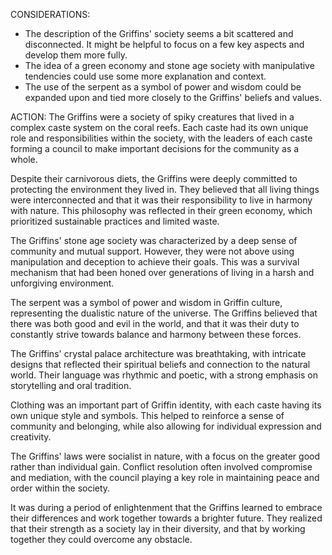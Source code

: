 CONSIDERATIONS:
- The description of the Griffins' society seems a bit scattered and disconnected. It might be helpful to focus on a few key aspects and develop them more fully.
- The idea of a green economy and stone age society with manipulative tendencies could use some more explanation and context.
- The use of the serpent as a symbol of power and wisdom could be expanded upon and tied more closely to the Griffins' beliefs and values.

ACTION:
The Griffins were a society of spiky creatures that lived in a complex caste system on the coral reefs. Each caste had its own unique role and responsibilities within the society, with the leaders of each caste forming a council to make important decisions for the community as a whole. 

Despite their carnivorous diets, the Griffins were deeply committed to protecting the environment they lived in. They believed that all living things were interconnected and that it was their responsibility to live in harmony with nature. This philosophy was reflected in their green economy, which prioritized sustainable practices and limited waste.

The Griffins' stone age society was characterized by a deep sense of community and mutual support. However, they were not above using manipulation and deception to achieve their goals. This was a survival mechanism that had been honed over generations of living in a harsh and unforgiving environment.

The serpent was a symbol of power and wisdom in Griffin culture, representing the dualistic nature of the universe. The Griffins believed that there was both good and evil in the world, and that it was their duty to constantly strive towards balance and harmony between these forces.

The Griffins' crystal palace architecture was breathtaking, with intricate designs that reflected their spiritual beliefs and connection to the natural world. Their language was rhythmic and poetic, with a strong emphasis on storytelling and oral tradition.

Clothing was an important part of Griffin identity, with each caste having its own unique style and symbols. This helped to reinforce a sense of community and belonging, while also allowing for individual expression and creativity.

The Griffins' laws were socialist in nature, with a focus on the greater good rather than individual gain. Conflict resolution often involved compromise and mediation, with the council playing a key role in maintaining peace and order within the society.

It was during a period of enlightenment that the Griffins learned to embrace their differences and work together towards a brighter future. They realized that their strength as a society lay in their diversity, and that by working together they could overcome any obstacle.